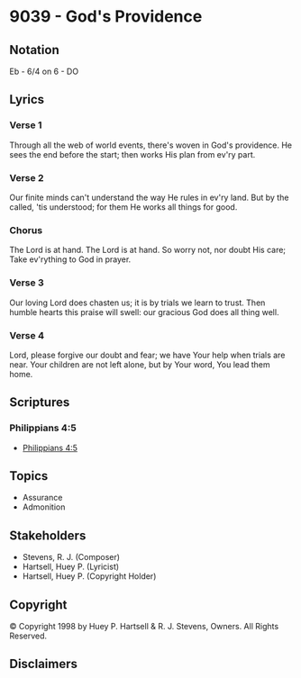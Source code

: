 # 9039 - God's Providence

## Notation

Eb - 6/4 on 6 - DO

## Lyrics

### Verse 1

Through all the web of world events, there's woven in God's providence. He sees the end before the start; then works His plan from ev'ry part.

### Verse 2

Our finite minds can't understand the way He rules in ev'ry land. But by the called, 'tis understood; for them He works all things for good.

### Chorus

The Lord is at hand. The Lord is at hand. So worry not, nor doubt His care; Take ev'rything to God in prayer.

### Verse 3

Our loving Lord does chasten us; it is by trials we learn to trust. Then humble hearts this praise will swell: our gracious God does all thing well.

### Verse 4

Lord, please forgive our doubt and fear; we  have Your help when trials are near. Your children are not left alone, but by Your word, You lead them home.


## Scriptures

### Philippians 4:5

- [Philippians 4:5](https://www.biblegateway.com/passage/?search=Philippians%204%3A5)


## Topics

- Assurance
- Admonition

## Stakeholders

- Stevens, R. J. (Composer)
- Hartsell, Huey P. (Lyricist)
- Hartsell, Huey P. (Copyright Holder)

## Copyright

© Copyright 1998 by Huey P. Hartsell & R. J. Stevens, Owners. All Rights Reserved.


## Disclaimers


